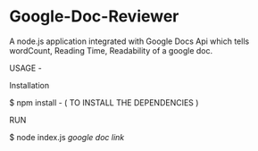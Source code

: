 # Google-Doc-Reviewer
A node.js application integrated with Google Docs Api which tells wordCount, Reading Time, Readability of a google doc.

USAGE -

Installation

$ npm install - ( TO INSTALL THE DEPENDENCIES )

RUN

$ node index.js *google doc link*
